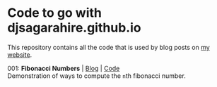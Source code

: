 # Code to go with djsagarahire.github.io

This repository contains all the code that is used by blog posts on [my website](http://djsagarahire.github.io/).

001: **Fibonacci Numbers** | [Blog](http://djsagarahire.github.io/posts/fibonacci-numbers.html) | [Code](https://github.com/DJSagarAhire/blog-code/tree/master/001)  
Demonstration of ways to compute the `n`th fibonacci number.

